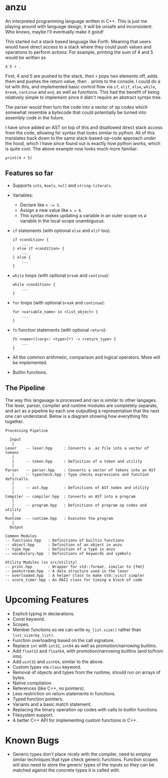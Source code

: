 # anzu
An interpreted programming language written in C++. This is just me playing around with language design, it will be unsafe and inconsistent. Who knows, maybe I'll eventually make it good!

This started out a stack based language like Forth. Meaning that users would have direct access to a stack where they could push values and operations to perform actions. For example, printing the sum of 4 and 5 would be written as

```
4 5 + .
```
First, 4 and 5 are pushed to the stack, then `+` pops two elements off, adds them and pushes the return value, then `.` prints to the console. I could do a lot with this, and implemented basic control flow via `if`, `elif`, `else`, `while`, `break`, `continue` and `end`, as well as functions. This had the benefit of being relatively simple to implement since it didn't require an abstract syntax tree.

The parser would then turn the code into a vector of op codes which somewhat resemble a bytecode that could potentially be turned into assembly code in the future.

I have since added an AST on top of this and disallowed direct stack access from the code, allowing for syntax that looks similar to python. All of this translates back down to the same stack-based-op-code approach under the hood, which I have since found out is exactly how python works, which is quite cool. The above example now looks much more familiar:

```
print(4 + 5)
```

## Features so far
* Supports `ints`, `bools`, `null` and `string-literals`.
* Variables:
    * Declare like `x := 5`.
    * Assign a new value like `x = 6`.
    * This syntax makes updating a variable in an outer scope vs a variable in the local scope unambiguous.
* `if` statements (with optional `else` and `elif` too).

    ```
    if <condition> {
        ...
    } else if <condition> {
        ...
    } else {
        ...
    }
    ```
* `while` loops (with optional `break` and `continue`):

    ```
    while <condition> {
        ...
    }
    ```
* `for` loops (with optional `break` and `continue`):

    ```
    for <variable_name> in <list_object> {
        ...
    }
    ```
* `fn` function statements (with optional `return`):

    ```
    fn <name>([<arg>: <type>]*) -> <return_type> {
        ...
    }
    ```
* All the common arithmetic, comparison and logical operators. More will be implemented.
* Builtin functions.

## The Pipeline
The way this langauage is processed and ran is similar to other langages. The lexer, parser, compiler and runtime modules are completely separate, and act as a pipeline by each one outputting a representation that the next one can understand. Below is a diagram showing how everything fits together.


```
Processing Pipeline

  Input
   |
Lexer    -- lexer.hpp     : Converts a .az file into a vector of tokens
   |
   |     -- token.hpp     : Definition of a token and utility
   |
Parser   -- parser.hpp    : Converts a vector of tokens into an AST
   |     -- typecheck.hpp : Type checks expressions and function defs/calls.
   |
   |     -- ast.hpp       : Definitions of AST nodes and utility
   |
Compiler -- compiler.hpp  : Converts an AST into a program
   |
   |     -- program.hpp   : Definitions of program op codes and utility
   |
Runtime  -- runtime.hpp   : Executes the program
   |
  Output

Common Modules
-- functions.hpp   : Definitions of builtin functions
-- object.hpp      : Definition of an object in anzu
-- type.hpp        : Definition of a type in anzu
-- vocabulary.hpp  : Definitions of keywords and symbols

Utility Modules (in src/utility)
-- print.hpp       : Wrapper for std::format, similar to {fmt}
-- peekstream.hpp  : A data structure used in the lexer
-- overloaded.hpp  : A helper class to make std::visit simpler
-- score_timer.hpp : An RAII class for timing a block of code
```

# Upcoming Features
* Explicit typing in declarations.
* Const keyword.
* Scopes.
* Member functions so we can write `my_list.size()` rather than `list_size(my_list)`.
* Function overloading based on the call signature.
* Replace `int` with `int32`, `int64` as well as promotion/narrowing builtins.
* Add `float32` and `float64`, with promotion/narrowing builtins (and to/from ints).
* Add `uint32` and `uint64`, similar to the above.
* Custom types via `class` keyword.
* Removal of objects and types from the runtime, should run on arrays of bytes.
* Native compilation.
* References (like C++, no pointers).
* Less restriction on return statements in functions.
* Typed function pointers.
* Variants and a basic match statement.
* Replacing the binary operation op codes with calls to builtin functions.
* Filesystem support.
* A better C++ API for implementing custom functions in C++.

# Known Bugs
* Generic types don't place nicely with the compiler, need to employ similar techniques that type check generic functions. Function scopes will also need to store the generic types of the inputs so they can be matched against the concrete types it is called with.
